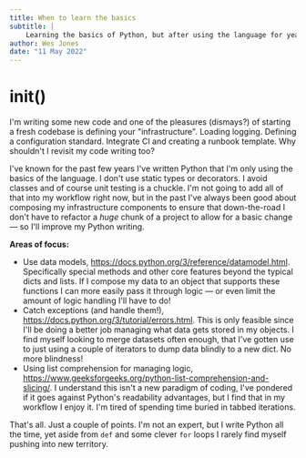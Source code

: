 ```yaml
---
title: When to learn the basics
subtitle: |
    Learning the basics of Python, but after using the language for years.
author: Wes Jones
date: "11 May 2022"
---
```


# __init__()

I'm writing some new code and one of the pleasures (dismays?) of starting a fresh codebase is defining your "infrastructure". Loading logging. Defining a configuration standard. Integrate CI and creating a runbook template. Why shouldn't I revisit my code writing too?

I've known for the past few years I've written Python that I'm only using the basics of the language. I don't use static types or decorators. I avoid classes and of course unit testing is a chuckle. I'm not going to add all of that into my workflow right now, but in the past I've always been good about composing my infrastructure components to ensure that down-the-road I don't have to refactor a *huge* chunk of a project to allow for a basic change — so I'll improve my Python writing.

**Areas of focus:**

* Use data models, <https://docs.python.org/3/reference/datamodel.html>. Specifically special methods and other core features beyond the typical dicts and lists. If I compose my data to an object that supports these functions I can more easily pass it through logic — or even limit the amount of logic handling I'll have to do!
* Catch exceptions (and handle them!), <https://docs.python.org/3/tutorial/errors.html>. This is only feasible since I'll be doing a better job managing what data gets stored in my objects. I find myself looking to merge datasets often enough, that I've gotten use to just using a couple of iterators to dump data blindly to a new dict. No more blindness!
* Using list comprehension for managing logic, <https://www.geeksforgeeks.org/python-list-comprehension-and-slicing/>. I understand this isn't a new paradigm of coding, I've pondered if it goes against Python's readability advantages, but I find that in my workflow I enjoy it. I'm tired of spending time buried in tabbed iterations.

That's all. Just a couple of points. I'm not an expert, but I write Python all the time, yet aside from `def` and some clever `for` loops I rarely find myself pushing into new territory.